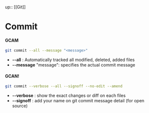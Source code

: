 up:: [[Git]]

# Commit

#### GCAM
```sh
git commit --all --message "<message>"
```
- **--all** : Automatically tracked all modified, deleted, added files
- **--message** "message": specifies the actual commit message

#### GCAN!

```sh
git commit --verbose --all --signoff --no-edit --amend
```
- **--verbose** : show the exact changes or diff on each files
- **--signoff** : add your name on git commit message detail (for open source)
